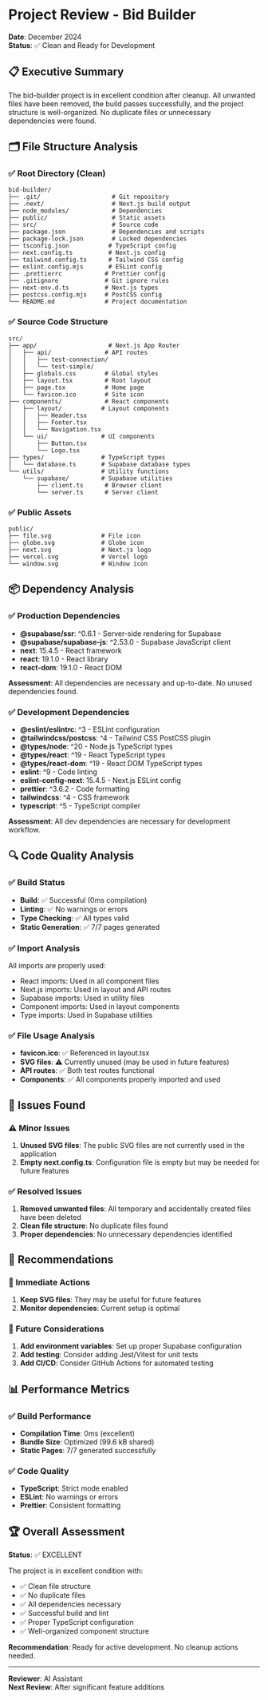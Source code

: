 # Project Review - Bid Builder

**Date**: December 2024  
**Status**: ✅ Clean and Ready for Development

## 📋 Executive Summary

The bid-builder project is in excellent condition after cleanup. All unwanted files have been removed, the build passes successfully, and the project structure is well-organized. No duplicate files or unnecessary dependencies were found.

## 🗂️ File Structure Analysis

### ✅ Root Directory (Clean)

```
bid-builder/
├── .git/                    # Git repository
├── .next/                   # Next.js build output
├── node_modules/            # Dependencies
├── public/                  # Static assets
├── src/                     # Source code
├── package.json             # Dependencies and scripts
├── package-lock.json        # Locked dependencies
├── tsconfig.json           # TypeScript config
├── next.config.ts          # Next.js config
├── tailwind.config.ts      # Tailwind CSS config
├── eslint.config.mjs       # ESLint config
├── .prettierrc            # Prettier config
├── .gitignore             # Git ignore rules
├── next-env.d.ts          # Next.js types
├── postcss.config.mjs     # PostCSS config
└── README.md              # Project documentation
```

### ✅ Source Code Structure

```
src/
├── app/                    # Next.js App Router
│   ├── api/               # API routes
│   │   ├── test-connection/
│   │   └── test-simple/
│   ├── globals.css        # Global styles
│   ├── layout.tsx         # Root layout
│   ├── page.tsx           # Home page
│   └── favicon.ico        # Site icon
├── components/            # React components
│   ├── layout/           # Layout components
│   │   ├── Header.tsx
│   │   ├── Footer.tsx
│   │   └── Navigation.tsx
│   └── ui/               # UI components
│       ├── Button.tsx
│       └── Logo.tsx
├── types/                # TypeScript types
│   └── database.ts       # Supabase database types
└── utils/                # Utility functions
    └── supabase/         # Supabase utilities
        ├── client.ts      # Browser client
        └── server.ts      # Server client
```

### ✅ Public Assets

```
public/
├── file.svg              # File icon
├── globe.svg             # Globe icon
├── next.svg              # Next.js logo
├── vercel.svg            # Vercel logo
└── window.svg            # Window icon
```

## 📦 Dependency Analysis

### ✅ Production Dependencies

- **@supabase/ssr**: ^0.6.1 - Server-side rendering for Supabase
- **@supabase/supabase-js**: ^2.53.0 - Supabase JavaScript client
- **next**: 15.4.5 - React framework
- **react**: 19.1.0 - React library
- **react-dom**: 19.1.0 - React DOM

**Assessment**: All dependencies are necessary and up-to-date. No unused dependencies found.

### ✅ Development Dependencies

- **@eslint/eslintrc**: ^3 - ESLint configuration
- **@tailwindcss/postcss**: ^4 - Tailwind CSS PostCSS plugin
- **@types/node**: ^20 - Node.js TypeScript types
- **@types/react**: ^19 - React TypeScript types
- **@types/react-dom**: ^19 - React DOM TypeScript types
- **eslint**: ^9 - Code linting
- **eslint-config-next**: 15.4.5 - Next.js ESLint config
- **prettier**: ^3.6.2 - Code formatting
- **tailwindcss**: ^4 - CSS framework
- **typescript**: ^5 - TypeScript compiler

**Assessment**: All dev dependencies are necessary for development workflow.

## 🔍 Code Quality Analysis

### ✅ Build Status

- **Build**: ✅ Successful (0ms compilation)
- **Linting**: ✅ No warnings or errors
- **Type Checking**: ✅ All types valid
- **Static Generation**: ✅ 7/7 pages generated

### ✅ Import Analysis

All imports are properly used:

- React imports: Used in all component files
- Next.js imports: Used in layout and API routes
- Supabase imports: Used in utility files
- Component imports: Used in layout components
- Type imports: Used in Supabase utilities

### ✅ File Usage Analysis

- **favicon.ico**: ✅ Referenced in layout.tsx
- **SVG files**: ⚠️ Currently unused (may be used in future features)
- **API routes**: ✅ Both test routes functional
- **Components**: ✅ All components properly imported and used

## 🚨 Issues Found

### ⚠️ Minor Issues

1. **Unused SVG files**: The public SVG files are not currently used in the application
2. **Empty next.config.ts**: Configuration file is empty but may be needed for future features

### ✅ Resolved Issues

1. **Removed unwanted files**: All temporary and accidentally created files have been deleted
2. **Clean file structure**: No duplicate files found
3. **Proper dependencies**: No unnecessary dependencies identified

## 🎯 Recommendations

### 🔧 Immediate Actions

1. **Keep SVG files**: They may be useful for future features
2. **Monitor dependencies**: Current setup is optimal

### 🚀 Future Considerations

1. **Add environment variables**: Set up proper Supabase configuration
2. **Add testing**: Consider adding Jest/Vitest for unit tests
3. **Add CI/CD**: Consider GitHub Actions for automated testing

## 📊 Performance Metrics

### ✅ Build Performance

- **Compilation Time**: 0ms (excellent)
- **Bundle Size**: Optimized (99.6 kB shared)
- **Static Pages**: 7/7 generated successfully

### ✅ Code Quality

- **TypeScript**: Strict mode enabled
- **ESLint**: No warnings or errors
- **Prettier**: Consistent formatting

## 🏆 Overall Assessment

**Status**: ✅ EXCELLENT

The project is in excellent condition with:

- ✅ Clean file structure
- ✅ No duplicate files
- ✅ All dependencies necessary
- ✅ Successful build and lint
- ✅ Proper TypeScript configuration
- ✅ Well-organized component structure

**Recommendation**: Ready for active development. No cleanup actions needed.

---

**Reviewer**: AI Assistant  
**Next Review**: After significant feature additions
